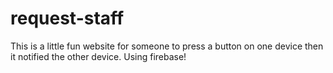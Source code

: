 # request-staff
This is a little fun website for someone to press a button on one device then it notified the other device. Using firebase!
